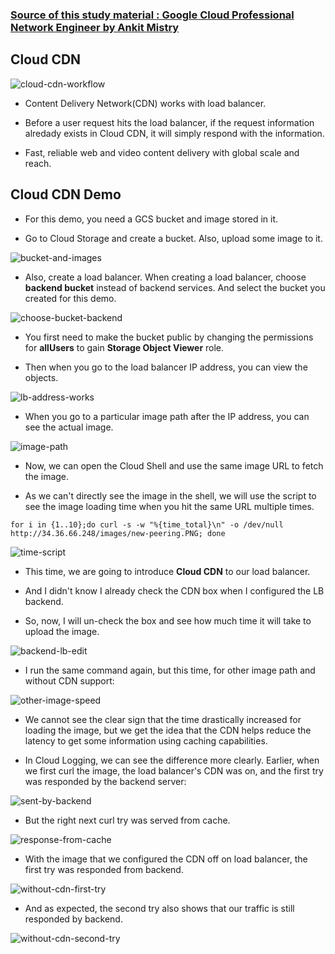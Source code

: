 ### [Source of this study material : Google Cloud Professional Network Engineer by Ankit Mistry](https://www.udemy.com/course/google-cloud-networking/)


## Cloud CDN


![cloud-cdn-workflow](/GCP_pictures/Study-logs/cloud-cdn/cloud-cdn-workflow.PNG "Cloud CDN workflow")


- Content Delivery Network(CDN) works with load balancer. 


- Before a user request hits the load balancer, if the request information alredady exists in Cloud CDN, it will simply respond with the information.


- Fast, reliable web and video content delivery with global scale and reach.


## Cloud CDN Demo


- For this demo, you need a GCS bucket and image stored in it.


- Go to Cloud Storage and create a bucket. Also, upload some image to it.


![bucket-and-images](/GCP_pictures/Study-logs/cloud-cdn/bucket-and-images.PNG "Bucket and images")


- Also, create a load balancer. When creating a load balancer, choose **backend bucket** instead of backend services. And select the bucket you created for this demo.


![choose-bucket-backend](/GCP_pictures/Study-logs/cloud-cdn/select-bucket-backend.PNG "Select bucket backend")


- You first need to make the bucket public by changing the permissions for **allUsers** to gain **Storage Object Viewer** role.


- Then when you go to the load balancer IP address, you can view the objects.


![lb-address-works](/GCP_pictures/Study-logs/cloud-cdn/lb-address-works.PNG "LB address works")


- When you go to a particular image path after the IP address, you can see the actual image.


![image-path](/GCP_pictures/Study-logs/cloud-cdn/image-path.PNG "Image path")


- Now, we can open the Cloud Shell and use the same image URL to fetch the image.


- As we can't directly see the image in the shell, we will use the script to see the image loading time when you hit the same URL multiple times.


```
for i in {1..10};do curl -s -w "%{time_total}\n" -o /dev/null http://34.36.66.248/images/new-peering.PNG; done
```


![time-script](/GCP_pictures/Study-logs/cloud-cdn/time-script.PNG "Time script")


- This time, we are going to introduce **Cloud CDN** to our load balancer.


- And I didn't know I already check the CDN box when I configured the LB backend.


- So, now, I will un-check the box and see how much time it will take to upload the image.


![backend-lb-edit](/GCP_pictures/Study-logs/cloud-cdn/backend-lb-edit.PNG "Backend load balancer edit")


- I run the same command again, but this time, for other image path and without CDN support:


![other-image-speed](/GCP_pictures/Study-logs/cloud-cdn/other-image-without-cdn.PNG "Image upload without CDN")


- We cannot see the clear sign that the time drastically increased for loading the image, but we get the idea that the CDN helps reduce the latency to get some information using caching capabilities.


- In Cloud Logging, we can see the difference more clearly. Earlier, when we first curl the image, the load balancer's CDN was on, and the first try was responded by the backend server:


![sent-by-backend](/GCP_pictures/Study-logs/cloud-cdn/sent-by-backend.PNG "Sent by backend")


- But the right next curl try was served from cache.


![response-from-cache](/GCP_pictures/Study-logs/cloud-cdn/response-from-cache.PNG "Response from cache")


- With the image that we configured the CDN off on load balancer, the first try was responded from backend.


![without-cdn-first-try](/GCP_pictures/Study-logs/cloud-cdn/without-cdn-first-try.PNG "Without CDN first try")


- And as expected, the second try also shows that our traffic is still responded by backend.


![without-cdn-second-try](/GCP_pictures/Study-logs/cloud-cdn/without-cdn-second-try.PNG "Without CDN second try")


